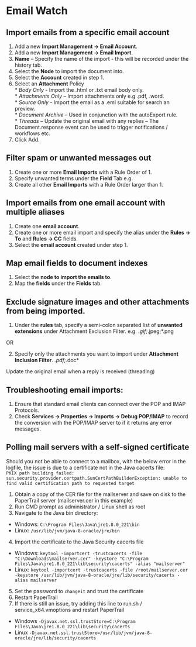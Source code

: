 # Email Watch

## Import emails from a specific email account
1.  Add a new **Import Management -> Email Account**.  
1.  Add a new **Import Management -> Email Import**.  
1.  **Name** – Specify the name of the import - this will be recorded under the history tab.  
1.  Select the **Node** to import the document into.  
1.  Select the **Account** created in step 1.  
1.  Select an **Attachment** Policy  
		*  _Body Only_ - Import the .html or .txt email body only.  
		*  _Attachments Only_ – Import attachments only e.g .pdf, .word.  
		*  _Source Only_ - Import the email as a .eml suitable for search an preview.  
		*  _Document Archive_ – Used in conjunction with the autoExport rule.  
		*  _Threads_ – Update the original email with any replies – The Document.response event can be used to trigger notifications / workflows etc.
1.  Click Add.


## Filter spam or unwanted messages out
1.  Create one or more **Email Imports** with a Rule Order of 1.  
2.  Specify unwanted terms under the **Field** Tab e.g.  
3.  Create all other **Email Imports** with a Rule Order larger than 1.  

## Import emails from one email account with multiple aliases

1.  Create one **email account**.  
2.  Create one or more email import and specify the alias under the **Rules -> To** and **Rules -> CC** fields.  
3.  Select the **email account** created under step 1.  

## Map email fields to document indexes

1.  Select the **node to import the emails to**.
2.  Map the **fields** under the **Fields** tab.

## Exclude signature images and other attachments from being imported.

1.  Under the **rules** tab, specify a semi-colon separated list of **unwanted extensions** under Attachment Exclusion Filter.
e.g. *.gif;*.jpeg;*.png


OR


2.  Specify only the attachments you want to import under **Attachment Inclusion Filter**.
*.pdf;*.doc*

Update the original email when a reply is received (threading)

## Troubleshooting email imports:

1.  Ensure that standard email clients can connect over the POP and IMAP Protocols.
2.  Check **Services -> Properties -> Imports -> Debug POP/IMAP** to record the conversion with the POP/IMAP server to if it returns any error messages.

## Polling mail servers with a self-signed certificate
Should you not be able to connect to a mailbox, with the below error in the logfile, the issue is due to a certificate not in the Java cacerts file:<br>
`PKIX path building failed: sun.security.provider.certpath.SunCertPathBuilderException: unable to find valid certification path to requested target`

1. Obtain a copy of the CER file for the mailserver and save on disk to the PaperTrail server (mailserver.cer in this example)
2. Run CMD prompt as administrator / Linux shell as root
3. Navigate to the Java bin directory:<br>
 - Windows: `C:\Program Files\Java\jre1.8.0_221\bin`<br>
 - Linux: `/usr/lib/jvm/java-8-oracle/jre/bin`<br>
4. Import the certificate to the Java Security cacerts file<br>
 - Windows: `keytool -importcert -trustcacerts -file "C:\Downloads\mailserver.cer" -keystore "C:\Program Files\Java\jre1.8.0_221\lib\security\cacerts" -alias "mailserver"`<br>
 - Linux: `keytool -importcert -trustcacerts -file /root/mailserver.cer -keystore /usr/lib/jvm/java-8-oracle/jre/lib/security/cacerts -alias mailserver`<br>
5. Set the password to `changeit` and trust the certificate
6. Restart PaperTrail
7. If there is still an issue, try adding this line to run.sh / service_x64.vmoptions and restart PaperTrail<br>
 - Windows `-Djavax.net.ssl.trustStore=C:\Program Files\Java\jre1.8.0_221\lib\security\cacerts`<br>
 - Linux `-Djavax.net.ssl.trustStore=/usr/lib/jvm/java-8-oracle/jre/lib/security/cacerts`<br>
